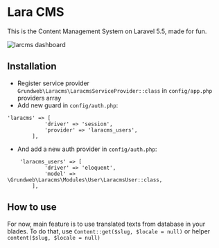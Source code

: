 # Lara CMS
This is the Content Management System on Laravel 5.5, made for fun.

![larcms dashboard](http://screenshotlink.ru/c2b436b8225743cce450feebe8221fd2.png)

## Installation
* Register service provider `Grundweb\Laracms\LaracmsServiceProvider::class` in `config/app.php` providers array
* Add new guard in `config/auth.php`: 
```
'laracms' => [
            'driver' => 'session',
            'provider' => 'laracms_users',
        ],
``` 
* And add a new auth provider in `config/auth.php`:
```
    'laracms_users' => [
            'driver' => 'eloquent',
            'model' => \Grundweb\Laracms\Modules\User\LaracmsUser::class,
        ],
```
## How to use
For now, main feature is to use translated texts from database in your blades. To do that, use
`Content::get($slug, $locale = null)` or helper `content($slug, $locale = null)`